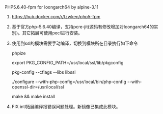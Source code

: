PHP5.6.40-fpm for loongarch64 by alpine-3.11
  1. https://hub.docker.com/r/tzwken/php5-fpm
  2. 基于官方php-5.6.40编译，支持pcre-jit(源码有修改增加对loongarch64的实别)。其它拓展可使用pecl进行安装。
  3. 使用到ssl的模块需要手动编译，切换到模块所在目录执行如下命令
  
     phpize
  
     export PKG_CONFIG_PATH=/usr/local/ssl/lib/pkgconfig
     
     pkg-config --cflags --libs libssl
     
     ./configure --with-php-config=/usr/local/bin/php-config --with-openssl-dir=/usr/local/ssl
     
     make && make install

   4. FIX intl拓展编译报错误问题处理。新镜像已集成此模块。
